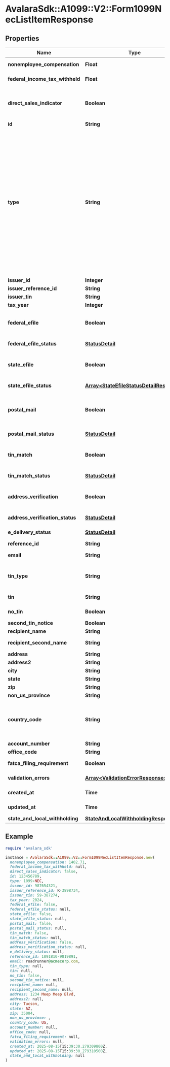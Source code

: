 # AvalaraSdk::A1099::V2::Form1099NecListItemResponse

## Properties

| Name | Type | Description | Notes |
| ---- | ---- | ----------- | ----- |
| **nonemployee_compensation** | **Float** | Nonemployee compensation | [optional] |
| **federal_income_tax_withheld** | **Float** | Federal income tax withheld | [optional] |
| **direct_sales_indicator** | **Boolean** | Payer made direct sales totaling $5,000 or more of consumer products to recipient for resale | [optional] |
| **id** | **String** | ID of the form | [readonly] |
| **type** | **String** | Type of the form. Will be one of:  * 940  * 941  * 943  * 944  * 945  * 1042  * 1042-S  * 1095-B  * 1095-C  * 1097-BTC  * 1098  * 1098-C  * 1098-E  * 1098-Q  * 1098-T  * 3921  * 3922  * 5498  * 5498-ESA  * 5498-SA  * 1099-MISC  * 1099-A  * 1099-B  * 1099-C  * 1099-CAP  * 1099-DIV  * 1099-G  * 1099-INT  * 1099-K  * 1099-LS  * 1099-LTC  * 1099-NEC  * 1099-OID  * 1099-PATR  * 1099-Q  * 1099-R  * 1099-S  * 1099-SA  * T4A  * W-2  * W-2G  * 1099-HC |  |
| **issuer_id** | **Integer** | Issuer ID |  |
| **issuer_reference_id** | **String** | Issuer Reference ID | [optional] |
| **issuer_tin** | **String** | Issuer TIN | [optional] |
| **tax_year** | **Integer** | Tax year | [optional] |
| **federal_efile** | **Boolean** | Boolean indicating that federal e-filing has been scheduled for this form |  |
| **federal_efile_status** | [**StatusDetail**](StatusDetail.md) | Federal e-file status | [optional][readonly] |
| **state_efile** | **Boolean** | Boolean indicating that state e-filing has been scheduled for this form |  |
| **state_efile_status** | [**Array&lt;StateEfileStatusDetailResponse&gt;**](StateEfileStatusDetailResponse.md) | State e-file status | [optional][readonly] |
| **postal_mail** | **Boolean** | Boolean indicating that postal mailing to the recipient has been scheduled for this form |  |
| **postal_mail_status** | [**StatusDetail**](StatusDetail.md) | Postal mail to recipient status | [optional][readonly] |
| **tin_match** | **Boolean** | Boolean indicating that TIN Matching has been scheduled for this form |  |
| **tin_match_status** | [**StatusDetail**](StatusDetail.md) | TIN Match status | [optional][readonly] |
| **address_verification** | **Boolean** | Boolean indicating that address verification has been scheduled for this form |  |
| **address_verification_status** | [**StatusDetail**](StatusDetail.md) | Address verification status | [optional][readonly] |
| **e_delivery_status** | [**StatusDetail**](StatusDetail.md) | EDelivery status | [optional][readonly] |
| **reference_id** | **String** | Reference ID | [optional] |
| **email** | **String** | Recipient email address | [optional] |
| **tin_type** | **String** | Type of TIN (Tax ID Number). Will be one of:  * SSN  * EIN  * ITIN  * ATIN | [optional] |
| **tin** | **String** | Recipient Tax ID Number | [optional] |
| **no_tin** | **Boolean** | Indicates whether the recipient has no TIN | [optional] |
| **second_tin_notice** | **Boolean** | Second Tin Notice | [optional] |
| **recipient_name** | **String** | Recipient name | [optional] |
| **recipient_second_name** | **String** | Recipient second name | [optional] |
| **address** | **String** | Address | [optional] |
| **address2** | **String** | Address line 2 | [optional] |
| **city** | **String** | City | [optional] |
| **state** | **String** | US state | [optional] |
| **zip** | **String** | Zip/postal code | [optional] |
| **non_us_province** | **String** | Foreign province | [optional] |
| **country_code** | **String** | Country code, as defined at https://www.irs.gov/e-file-providers/country-codes | [optional] |
| **account_number** | **String** | Account Number | [optional] |
| **office_code** | **String** | Office Code | [optional] |
| **fatca_filing_requirement** | **Boolean** | FATCA filing requirement | [optional] |
| **validation_errors** | [**Array&lt;ValidationErrorResponse&gt;**](ValidationErrorResponse.md) | Validation errors | [optional][readonly] |
| **created_at** | **Time** | Creation time | [optional][readonly] |
| **updated_at** | **Time** | Update time | [optional][readonly] |
| **state_and_local_withholding** | [**StateAndLocalWithholdingResponse**](StateAndLocalWithholdingResponse.md) |  | [optional] |

## Example

```ruby
require 'avalara_sdk'

instance = AvalaraSdk::A1099::V2::Form1099NecListItemResponse.new(
  nonemployee_compensation: 1402.71,
  federal_income_tax_withheld: null,
  direct_sales_indicator: false,
  id: 123456789,
  type: 1099-NEC,
  issuer_id: 987654321,
  issuer_reference_id: R-3898734,
  issuer_tin: 59-387274,
  tax_year: 2024,
  federal_efile: false,
  federal_efile_status: null,
  state_efile: false,
  state_efile_status: null,
  postal_mail: false,
  postal_mail_status: null,
  tin_match: false,
  tin_match_status: null,
  address_verification: false,
  address_verification_status: null,
  e_delivery_status: null,
  reference_id: 1891810-9819891,
  email: roadrunner@acmecorp.com,
  tin_type: null,
  tin: null,
  no_tin: false,
  second_tin_notice: null,
  recipient_name: null,
  recipient_second_name: null,
  address: 1234 Meep Meep Blvd,
  address2: null,
  city: Tucson,
  state: AZ,
  zip: 35004,
  non_us_province: ,
  country_code: US,
  account_number: null,
  office_code: null,
  fatca_filing_requirement: null,
  validation_errors: null,
  created_at: 2025-08-15T15:39:30.279309800Z,
  updated_at: 2025-08-15T15:39:30.279310500Z,
  state_and_local_withholding: null
)
```

